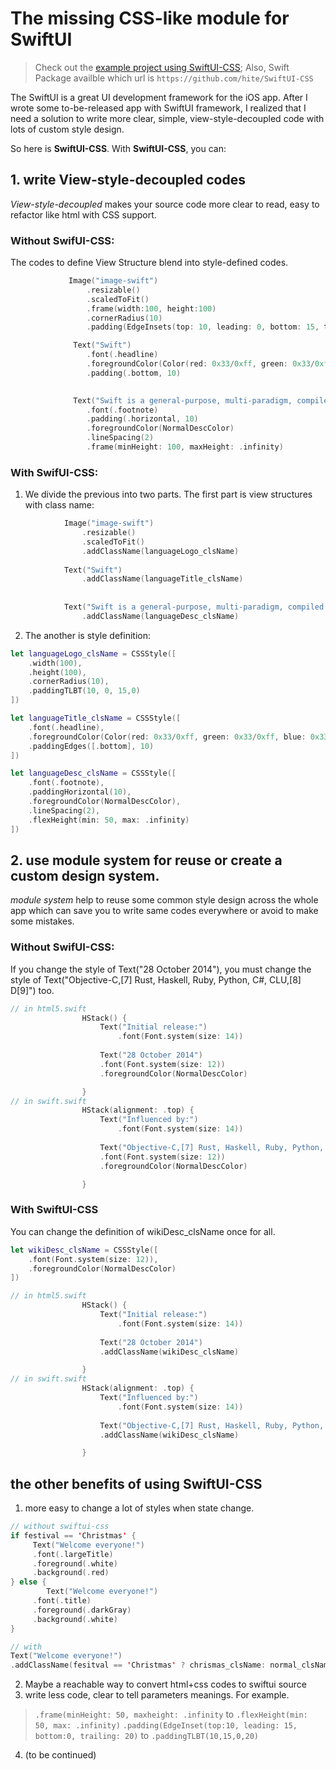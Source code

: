 #  The missing CSS-like module for SwiftUI
> Check out the [example project using SwiftUI-CSS](https://github.com/hite/SwiftUI-CSS_example);
> Also, Swift Package availble which url is `https://github.com/hite/SwiftUI-CSS`

The SwiftUI is a great UI development framework for the iOS app. After I wrote some to-be-released app with SwiftUI framework, I realized that I need a solution to write more clear, simple, view-style-decoupled code with lots of custom style design.

So here is **SwiftUI-CSS**. With **SwiftUI-CSS**, you can:

## 1. write View-style-decoupled codes
*View-style-decoupled* makes your source code more clear to read, easy to refactor like html with CSS support.

### Without SwifUI-CSS:

The codes to define View Structure blend into style-defined codes.

``` swift
             Image("image-swift")
                 .resizable()
                 .scaledToFit()
                 .frame(width:100, height:100)
                 .cornerRadius(10)
                 .padding(EdgeInsets(top: 10, leading: 0, bottom: 15, trailing: 0))

              Text("Swift")
                 .font(.headline)
                 .foregroundColor(Color(red: 0x33/0xff, green: 0x33/0xff, blue: 0x33/0xff))
                 .padding(.bottom, 10)

 
              Text("Swift is a general-purpose, multi-paradigm, compiled programming language developed by Apple Inc. for iOS, macOS, watchOS, tvOS, Linux, and z/OS. ")
                 .font(.footnote)
                 .padding(.horizontal, 10)
                 .foregroundColor(NormalDescColor)
                 .lineSpacing(2)
                 .frame(minHeight: 100, maxHeight: .infinity)
```
### With SwifUI-CSS:

1. We divide the previous into two parts. The first part is view structures with class name:

``` swift
            Image("image-swift")
                .resizable()
                .scaledToFit()
                .addClassName(languageLogo_clsName)
  
            Text("Swift")
                .addClassName(languageTitle_clsName)
            
     
            Text("Swift is a general-purpose, multi-paradigm, compiled programming language developed by Apple Inc. for iOS, macOS, watchOS, tvOS, Linux, and z/OS. ")
                .addClassName(languageDesc_clsName)
```

2. The another is style definition:
``` swift
let languageLogo_clsName = CSSStyle([
    .width(100),
    .height(100),
    .cornerRadius(10),
    .paddingTLBT(10, 0, 15,0)
])

let languageTitle_clsName = CSSStyle([
    .font(.headline),
    .foregroundColor(Color(red: 0x33/0xff, green: 0x33/0xff, blue: 0x33/0xff)),
    .paddingEdges([.bottom], 10)
])

let languageDesc_clsName = CSSStyle([
    .font(.footnote),
    .paddingHorizontal(10),
    .foregroundColor(NormalDescColor),
    .lineSpacing(2),
    .flexHeight(min: 50, max: .infinity)
])
```
## 2. use module system for reuse or create a custom design system.
*module system* help to reuse some common style design across the whole app which can save you to write same codes everywhere or avoid to make some mistakes.

### Without SwifUI-CSS:
If you change the style of Text("28 October 2014"), you must change the style of Text("Objective-C,[7] Rust, Haskell, Ruby, Python, C#, CLU,[8] D[9]") too.
```swift
// in html5.swift
                HStack() {
                    Text("Initial release:")
                        .font(Font.system(size: 14))
                    
                    Text("28 October 2014")
                    .font(Font.system(size: 12))
                    .foregroundColor(NormalDescColor)

                }
// in swift.swift
                HStack(alignment: .top) {
                    Text("Influenced by:")
                        .font(Font.system(size: 14))
                    
                    Text("Objective-C,[7] Rust, Haskell, Ruby, Python, C#, CLU,[8] D[9]")
                    .font(Font.system(size: 12))
                    .foregroundColor(NormalDescColor)

                }
```
### With SwiftUI-CSS
You can change the definition of wikiDesc_clsName once for all.
``` swift
let wikiDesc_clsName = CSSStyle([
    .font(Font.system(size: 12)),
    .foregroundColor(NormalDescColor)
])

// in html5.swift
                HStack() {
                    Text("Initial release:")
                        .font(Font.system(size: 14))
                    
                    Text("28 October 2014")
                    .addClassName(wikiDesc_clsName)

                }
// in swift.swift
                HStack(alignment: .top) {
                    Text("Influenced by:")
                        .font(Font.system(size: 14))
                    
                    Text("Objective-C,[7] Rust, Haskell, Ruby, Python, C#, CLU,[8] D[9]")
                    .addClassName(wikiDesc_clsName)

                }
```

## the other benefits of using SwiftUI-CSS
1. more easy to change a lot of styles when state change.
``` swift
// without swiftui-css
if festival == 'Christmas' {
     Text("Welcome everyone!")
     .font(.largeTitle)
     .foreground(.white)
     .background(.red)
} else {
        Text("Welcome everyone!")
     .font(.title)
     .foreground(.darkGray)
     .background(.white)
}

// with
Text("Welcome everyone!")
.addClassName(fesitval == 'Christmas' ? chrismas_clsName: normal_clsName)
```
2. Maybe a reachable way to convert html+css codes  to swiftui source
3. write less code, clear to tell parameters meanings. For example. 
> `.frame(minHeight: 50, maxheight: .infinity` to `.flexHeight(min: 50, max: .infinity)`
> `.padding(EdgeInset(top:10, leading: 15, bottom:0, trailing: 20)` to `.paddingTLBT(10,15,0,20)`
4. (to be continued)



